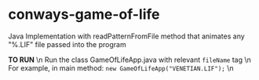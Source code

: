 # conways-game-of-life
Java Implementation with readPatternFromFile method that animates any "%.LIF" file passed into the program

**TO RUN** \n
Run the class GameOfLifeApp.java with relevant `fileName` tag \n
For example, in main method: `new GameOfLifeApp("VENETIAN.LIF");` \n
